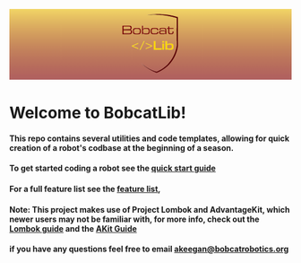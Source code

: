 ![alt text](<docs/Assets/BobcatLib Banner (6).png>)
# Welcome to BobcatLib!
#### This repo contains several utilities and code templates, allowing for quick creation of a robot's codbase at the beginning of a season. 
#### To get started coding a robot see the [quick start guide](QUICKSTART.md)
#### For a full feature list see the [feature list](FEATURE-LIST.md), 
#### Note: This project makes use of Project Lombok and AdvantageKit, which newer users may not be familiar with, for more info, check out the [Lombok guide](WHAT-IS-LOMBOK.md) and the [AKit Guide](WHAT-IS-ADVANTAGEKIT.md)
#### if you have any questions feel free to email akeegan@bobcatrobotics.org 

